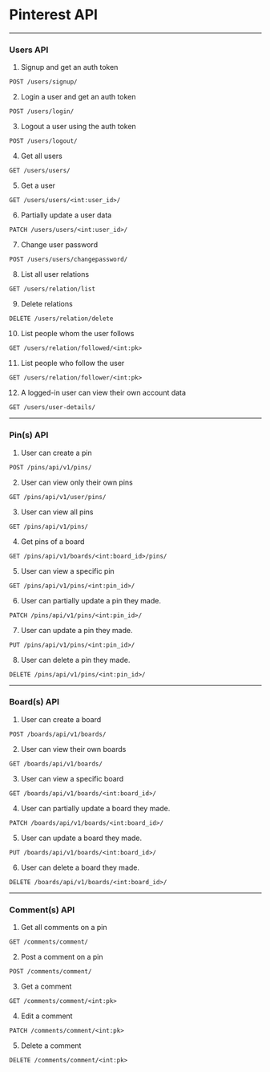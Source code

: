 # Pinterest API

---

### Users API

1. Signup and get an auth token

```HTTP
POST /users/signup/
```

2. Login a user and get an auth token

```HTTP
POST /users/login/
```

3. Logout a user using the auth token

```HTTP
POST /users/logout/
```

4. Get all users

```HTTP
GET /users/users/
```

5. Get a user

```HTTP
GET /users/users/<int:user_id>/
```

6. Partially update a user data

```HTTP
PATCH /users/users/<int:user_id>/
```

7. Change user password

```HTTP
POST /users/users/changepassword/
```

8. List all user relations

```HTTP
GET /users/relation/list
```

9. Delete relations

```HTTP
DELETE /users/relation/delete
```

10. List people whom the user follows

```HTTP
GET /users/relation/followed/<int:pk>
```

11. List people who follow the user

```HTTP
GET /users/relation/follower/<int:pk>
```

12. A logged-in user can view their own account data

```HTTP
GET /users/user-details/
```

---

### Pin(s) API

1. User can create a pin

```HTTP
POST /pins/api/v1/pins/
```

2. User can view only their own pins

```HTTP
GET /pins/api/v1/user/pins/
```

3. User can view all pins

```HTTP
GET /pins/api/v1/pins/
```

4. Get pins of a board

```HTTP
GET /pins/api/v1/boards/<int:board_id>/pins/
```

5. User can view a specific pin

```HTTP
GET /pins/api/v1/pins/<int:pin_id>/
```

6. User can partially update a pin they made.

```HTTP
PATCH /pins/api/v1/pins/<int:pin_id>/
```

7. User can update a pin they made.

```HTTP
PUT /pins/api/v1/pins/<int:pin_id>/
```

8. User can delete a pin they made.

```HTTP
DELETE /pins/api/v1/pins/<int:pin_id>/
```

---

### Board(s) API

1. User can create a board

```HTTP
POST /boards/api/v1/boards/
```

2. User can view their own boards

```HTTP
GET /boards/api/v1/boards/
```

3. User can view a specific board

```HTTP
GET /boards/api/v1/boards/<int:board_id>/
```

4. User can partially update a board they made.

```HTTP
PATCH /boards/api/v1/boards/<int:board_id>/
```

5. User can update a board they made.

```HTTP
PUT /boards/api/v1/boards/<int:board_id>/
```

6. User can delete a board they made.

```HTTP
DELETE /boards/api/v1/boards/<int:board_id>/
```

---

### Comment(s) API

1. Get all comments on a pin

```HTTP
GET /comments/comment/
```

2. Post a comment on a pin

```HTTP
POST /comments/comment/
```

3. Get a comment

```HTTP
GET /comments/comment/<int:pk>
```

4. Edit a comment

```HTTP
PATCH /comments/comment/<int:pk>
```

5. Delete a comment

```HTTP
DELETE /comments/comment/<int:pk>
```
